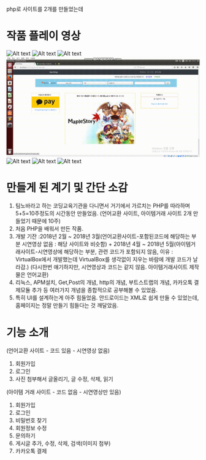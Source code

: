 php로 사이트를 2개를 만들었는데
 
 **작품 플레이 영상**
=======================================
![Alt text](videos/Item_Shop_1.gif "Item_Ship_1")
![Alt text](videos/Item_Shop_2.gif "Item_Ship_2")
![Alt text](videos/Item_Shop_3.gif "Item_Ship_3")
![Alt text](videos/Item_Shop_4.gif "Item_Ship_4")
![Alt text](videos/Item_Shop_5.gif "Item_Ship_5")
![Alt text](videos/Item_Shop_6.gif "Item_Ship_6")
![Alt text](videos/Item_Shop_7.gif "Item_Ship_7")


**만들게 된 계기 및 간단 소감**
=======================================
1. 팀노바라고 하는 코딩교육기관을 다니면서 거기에서 가르치는 PHP를 따라하며 5+5=10주정도의 시간동안 만들었음. (언어교환 사이트, 아이템거래 사이트 2개 만들었기 때문에 10주) 
2. 처음 PHP을 배워서 만든 작품. 
3. 개발 기잔 :2018년 2월 ~ 2018년 3월(언어교환사이트-포함된코드에 해당하는 부분 시연영상 없음 : 해당 사이트와 비슷함) + 2018년 4월 ~ 2018년 5월(아이템거래사이트-시연영상에 해당하는 부분, 관련 코드가 포함되지 않음, 이유 : VirtualBox에서 개발했는데 VirtualBox를 생각없이 지우는 바람에 개발 코드가 날라감.)
(다시한번 얘기하지만, 시연영상과 코드는 같지 않음. 아이템거래사이트 제작물은 언어교환)
4. 리눅스, APM설치, Get,Post의 개념, http의 개념, 부트스트랩의 개념, 카카오톡 결제모듈 추가 등 여러가지 개념을 종합적으로 공부해볼 수 있었음.
5. 특히 UI를 설계하는게 아주 힘들었음. 안드로이드는 XML로 쉽게 만들 수 있었는데, 홈페이지는 정말 만들기 힘들다는 것 깨달았음.

**기능 소개**
======================================
(언어교환 사이트 - 코드 있음 - 시연영상 없음)
1. 회원가입
2. 로그인
3. 사진 첨부해서 글올리기, 글 수정, 삭제, 읽기

(아이템 거래 사이트 - 코드 없음 - 시연영상만 있음)
1. 회원가입
2. 로그인
3. 비밀번호 찾기
4. 회원정보 수정
5. 문의하기
6. 게시글 추가, 수정, 삭제, 검색(이미지 첨부)
7. 카카오톡 결제